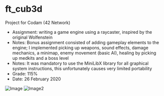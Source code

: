 # ft_cub3d

Project for Codam (42 Network)

- Assignment: writing a game engine using a raycaster, inspired by the original Wolfenstein
- Notes: Bonus assignment consisted of adding gameplay elements to the engine; I implemented picking up weapons, sound effects, damage mechanics, a minimap, enemy movement (basic AI), healing by picking up medkits and a boss level
- Notes: It was mandatory to use the MiniLibX library for all graphical system instructions, this unfortunately causes very limited portability
- Grade: 115%
- Date: 26 February 2020

![Image](https://i.ibb.co/N9bskLS/Screen-Shot-2020-09-03-at-8-29-38-PM.png)
![Image2](https://i.ibb.co/yfGzq6y/Screen-Shot-2020-09-03-at-8-35-44-PM.png)
